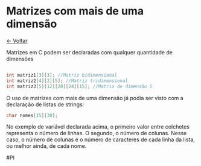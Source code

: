 # Matrizes com mais de uma dimensão


[<- Voltar](./Menu.md)

Matrizes em C podem ser declaradas com qualquer quantidade de dimensões

```c

int matriz1[3][3]; //Matriz bidimensional
int matriz2[4][2][5]; //Matriz tridimensional
int matriz3[5][12][20][24][15]; //Matriz de dimensão 5
```

O uso de matrizes com mais de uma dimensão já podia ser visto com a declaração de listas de strings:

```c
char nomes[15][30];
```

No exemplo de variável declarada acima, o primeiro valor entre colchetes representa o número de linhas. O segundo, o número de colunas. Nesse caso, o número de colunas é o número de caracteres de cada linha da lista, ou melhor ainda, de cada nome.

#PI 